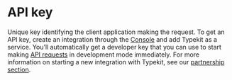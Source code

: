 # API key

Unique key identifying the client application making the request. To get an API key, create an integration through the [Console](http://adobe.io/console) and add Typekit as a service. You’ll automatically get a developer key that you can use to start making [API requests](http://docs.typekit.io/) in development mode immediately. For more information on starting a new integration with Typekit, see our [partnership section](partnership.md).
